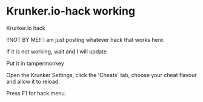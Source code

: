# Krunker.io-hack working
Krunker.io hack

!!NOT BY ME!!  I am just posting whatever hack that works here.

If it is not working, wait and I will update

Put it in tampermonkey

Open the Krunker Settings, click the 'Cheats' tab, choose your cheat flavour and allow it to reload. 

Press F1 for hack menu.
